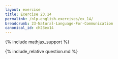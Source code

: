 ```yaml
---
layout: exercise
title: Exercise 23.14
permalink: /nlp-english-exercises/ex_14/
breadcrumb: 23-Natural-Language-For-Communication
canonical_id: ch23ex14
---
```


{% include mathjax_support %}
<div id="hiddden">{% include_relative question.md %}</div>